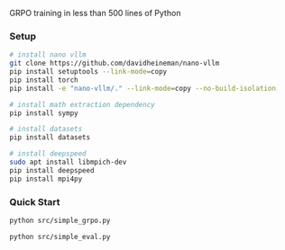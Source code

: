 GRPO training in less than 500 lines of Python

### Setup

```sh
# install nano vllm
git clone https://github.com/davidheineman/nano-vllm
pip install setuptools --link-mode=copy
pip install torch
pip install -e "nano-vllm/." --link-mode=copy --no-build-isolation

# install math extraction dependency
pip install sympy

# install datasets
pip install datasets

# install deepspeed
sudo apt install libmpich-dev
pip install deepspeed
pip install mpi4py
```

### Quick Start

```sh
python src/simple_grpo.py

python src/simple_eval.py
```